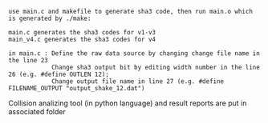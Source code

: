 	use main.c and makefile to generate sha3 code, then run main.o which is generated by ./make:

	main.c generates the sha3 codes for v1-v3
	main_v4.c generates the sha3 codes for v4
	
	in main.c : Define the raw data source by changing change file name in the line 23
				Change sha3 output bit by editing width number in the line 26 (e.g. #define OUTLEN 12);
				Change output file name in line 27 (e.g. #define FILENAME_OUTPUT "output_shake_12.dat")
		
Collision analizing tool (in python language) and result reports are put in associated folder
